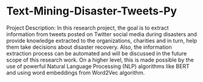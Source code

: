# Text-Mining-Disaster-Tweets-Py
Project Description:  In this research project, the goal is to extract information from tweets posted on Twitter social media during disasters and provide knowledge extracted to the organizations, charities and in turn, help them take decisions about disaster recovery. Also, the information extraction process can be automated and will be discussed in the future scope of this research work.  On a higher level, this is made possible by the use of powerful Natural Language Processing (NLP) algorithms like BERT and using word embeddings from Word2Vec algorithm.
